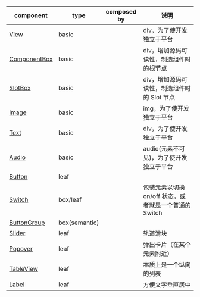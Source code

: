 | component                                       | type          | composed by | 说明                                                  |
| ----------------------------------------------- | ------------- | :---------: | ----------------------------------------------------- |
| [View](./View/View.tsx)                         | basic         |             | div，为了使开发独立于平台                             |
| [ComponentBox](./ComponentBox/ComponentBox.tsx) | basic         |             | div，增加源码可读性，制造组件时的根节点               |
| [SlotBox](./SlotBox/SlotBox.tsx)                | basic         |             | div，增加源码可读性，制造组件时的 Slot 节点           |
| [Image](./Image/Image.tsx)                      | basic         |             | img，为了使开发独立于平台                             |
| [Text](./Text/Text.tsx)                         | basic         |             | div，为了使开发独立于平台                             |
| [Audio](./Audio/Audio.tsx)                      | basic         |             | audio(元素不可见)，为了使开发独立于平台               |
| [Button](./Button/Button.tsx)                   | leaf          |             |                                                       |
| [Switch](./Switch/Switch.tsx)                   | box/leaf      |             | 包装元素以切换 on/off 状态，或者就是一个普通的 Switch |
| [ButtonGroup](./ButtonGroup/ButtonGroup.tsx)    | box(semantic) |             |                                                       |
| [Slider](./Slider/Slider.tsx)                   | leaf          |             | 轨道滑块                                              |
| [Popover](./Popover/Popover.tsx)                | leaf          |             | 弹出卡片（在某个元素附近）                            |
| [TableView](./TableView/TableView.tsx)          | leaf          |             | 本质上是一个纵向的列表                                |
| [Label](./Label/Label.tsx)                      | leaf          |             | 方便文字垂直居中                                      |
